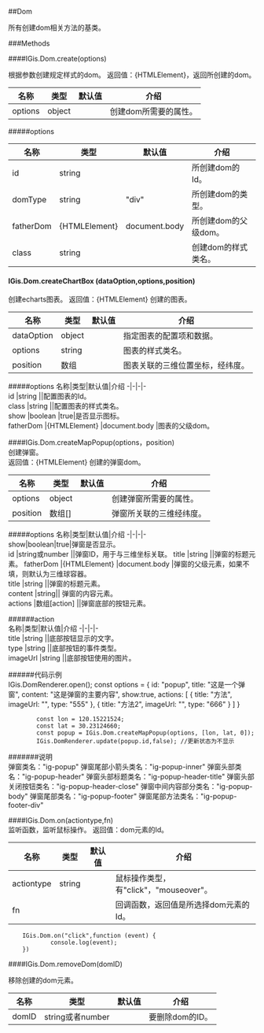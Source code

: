 ##Dom
  
所有创建dom相关方法的基类。    

     
###Methods   
  
####IGis.Dom.create(options)  
  
根据参数创建规定样式的dom。
返回值：{HTMLElement}，返回所创建的dom。  
  
名称|类型|默认值|介绍
-|-|-|-  
<a herf="#options">options</a>|object||创建dom所需要的属性。  
    
  
#####<a name="options">options</a>
  
  
名称|类型|默认值|介绍
-|-|-|-  
id|string||所创建dom的Id。  
domType|string|"div"|所创建dom的类型。  
fatherDom|{HTMLElement}|document.body|所创建dom的父级dom。  
class|string||创建dom的样式类名。  



  
#### IGis.Dom.createChartBox (dataOption,options,position)  
创建echarts图表。
返回值：{HTMLElement} 创建的图表。  
  
名称|类型|默认值|介绍
-|-|-|-  
dataOption |object ||指定图表的配置项和数据。  
<a herf="#chartOptions">options</a>|string||图表的样式类名。   
position|数组||图表关联的三维位置坐标，经纬度。
  
#####<a name="chartOptions">options</a>
名称|类型|默认值|介绍
-|-|-|-  
id |string ||配置图表的Id。  
class |string ||配置图表的样式类名。  
show |boolean |true|是否显示图标。  
fatherDom |{HTMLElement} |document.body |图表的父级dom。  
    
####IGis.Dom.createMapPopup(options，position)  
创建弹窗。  
返回值：{HTMLElement} 创建的弹窗dom。   
  
名称|类型|默认值|介绍
-|-|-|-  
<a herf="#popupOptions">options</a>|object||创建弹窗所需要的属性。   
position|数组[]||弹窗所关联的三维经纬度。 
  
#####<a name="popupOptions">options</a>
名称|类型|默认值|介绍
-|-|-|-    
show|boolean|true|弹窗是否显示。     
id |string或number ||弹窗ID，用于与三维坐标关联。
title |string ||弹窗的标题元素。 
fatherDom |{HTMLElement} |document.body |弹窗的父级元素，如果不填，则默认为三维球容器。  
title |string ||弹窗的标题元素。  
content |string|| 弹窗的内容元素。  
actions |数组[<a herf="#action">action</a>] ||弹窗底部的按钮元素。  
  
######<a name="action">action</a>  
名称|类型|默认值|介绍
-|-|-|-  
title |string ||底部按钮显示的文字。  
type |string ||底部按钮的事件类型。   
imageUrl |string ||底部按钮使用的图片。     
  
######代码示例  
          IGis.DomRenderer.open();
           const options = {
              id: "popup",
              title: "这是一个弹窗",
              content: "这是弹窗的主要内容",
              show:true,
              actions: [
                  {
                      title: "方法",
                      imageUrl: "",
                      type: "555"
                  },
                  {
                      title: "方法2",
                      imageUrl: "",
                      type: "666"
                  }
                ]
            }

            const lon = 120.15221524;
            const lat = 30.23124660;
            const popup = IGis.Dom.createMapPopup(options, [lon, lat, 0]);
            IGis.DomRenderer.update(popup.id,false); //更新状态为不显示   
  
#######说明  
    弹窗类名："ig-popup"
    弹窗尾部小箭头类名："ig-popup-inner"
    弹窗头部类名："ig-popup-header"
    弹窗头部标题类名："ig-popup-header-title"
    弹窗头部关闭按钮类名："ig-popup-header-close"
    弹窗中间内容部分类名："ig-popup-body"
    弹窗尾部类名："ig-popup-footer"
    弹窗尾部方法类名："ig-popup-footer-div"
  
####IGis.Dom.on(actiontype,fn)  
监听函数，监听鼠标操作。
返回值：dom元素的Id。  

名称|类型|默认值|介绍
-|-|-|-    
actiontype|string||鼠标操作类型，有"click"，"mouseover"。  
fn|||回调函数，返回值是所选择dom元素的Id。    
  
        IGis.Dom.on("click",function (event) {
                console.log(event);
        })
     
  
####IGis.Dom.removeDom(domID)  
 
移除创建的dom元素。

名称|类型|默认值|介绍
-|-|-|-  
domID |string或者number ||要删除dom的ID。 